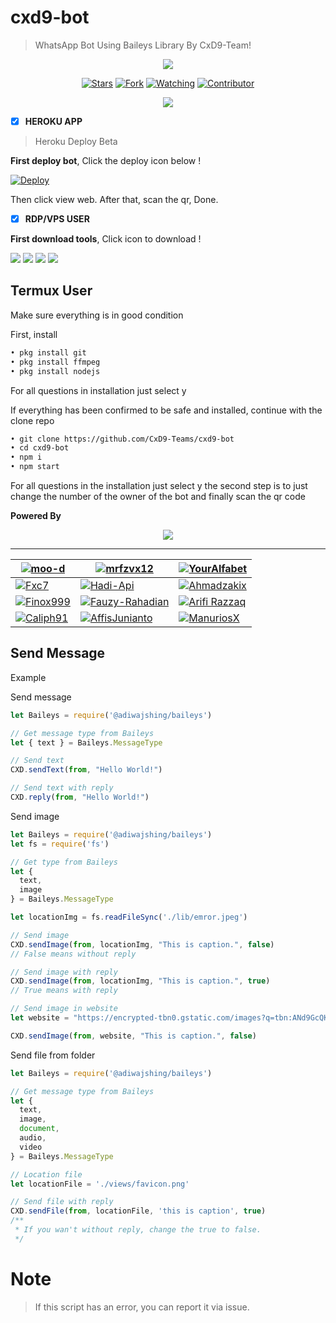 # cxd9-bot
> WhatsApp Bot Using Baileys Library By CxD9-Team!

<p align="center">
<img src="https://gpvc.arturio.dev/CxD9-Teams" />
<p/>
<p align="center">
<a href="https://github.com/CxD9-Teams/cxd9-bot/stargazers/"><img title="Stars" src="https://img.shields.io/github/stars/CxD9-Teams/cxd9-bot?&style=flat-square"></a>
<a href="https://github.com/CxD9-Teams/cxd9-bot/network/members"><img title="Fork" src="https://img.shields.io/github/forks/CxD9-Teams/cxd9-bot?style=flat-square"></a>
<a href="https://github.com/CxD9-Teams/cxd9-bot/watchers"><img title="Watching" src="https://img.shields.io/github/watchers/CxD9-Teams/cxd9-bot?label=Watching&style=flat-square"></a>
<a href="https://github.com/CxD9-Teams/cxd9-bot/watchers"><img title="Contributor" src="https://img.shields.io/github/contributors/CxD9-Teams/cxd9-bot?logo=github&style=flat-square"></a>
</p>
<p align="center">
<a href="https://github.com/CxD9-Teams/cxd9-bot"><img src="https://img.shields.io/github/repo-size/CxD9-Teams/cxd9-bot?label=Repo%20size&style=flat-square"></a>
</p>

- [x] **HEROKU APP**

> Heroku Deploy Beta

**First deploy bot**, Click the deploy icon below !

[![Deploy](https://www.herokucdn.com/deploy/button.svg)](https://heroku.com/deploy?template=https://github.com/CxD9-Teams/cxd9-bot)

Then click view web.
After that, scan the qr, Done.

- [x] **RDP/VPS USER**

**First download tools**, Click icon to download !

<a href="https://git-scm.com/downloads"><img src="http://img.shields.io/badge/-Git-F1502F?style=flat&logo=git&logoColor=FFFFFF"></a>
<a href="https://nodejs.org/en/download"><img
src="https://img.shields.io/badge/-Node.js-3C873A?style=flat&logo=Node.js&logoColor=white"></a>
<a href="https://ffmpeg.org/download.html"><img src="http://img.shields.io/badge/-Ffmpeg-000000?style=flat&logo=ffmpeg&logoColor=green"></a>
<a href="https://notepad-plus-plus.org/downloads/v8.1.9"><img src="http://img.shields.io/badge/-Notepad++-orange?style=flat"></a>

## Termux User
Make sure everything is in good condition

First, install
```bash
• pkg install git
• pkg install ffmpeg
• pkg install nodejs
```
For all questions in installation just select y

If everything has been confirmed to be safe and installed, continue with the clone repo
```bash
• git clone https://github.com/CxD9-Teams/cxd9-bot
• cd cxd9-bot
• npm i
• npm start
```
For all questions in the installation just select y 
the second step is to just change the number of the owner of the bot and finally scan the qr code

**Powered By**
<p align="center">
  <a href="https://github.com/CxD9-Teams">
    <img src="https://github.com/cxd9-Teams.png?size=100">
  </a>
</p>

***
[![moo-d](https://github.com/moo-d.png)](https://github.com/moo-d) | [![mrfzvx12](https://github.com/mrfzvx12.png)](https://github.com/mrfzvx12) | [![YourAlfabet](https://github.com/youralfabet.png)](https://github.com/YourAlfabet)
--------|--------|--------|
[![Fxc7](https://github.com/fxc7.png)](https://github.com/fxc7) | [![Hadi-Api](https://github.com/hadi-api.png)](https://github.com/hadi-api) | [![Ahmadzakix](https://github.com/Ahmadzakix.png)](https://github.com/Ahmadzakix)
[![Finox999](https://github.com/Finox999.png)](https://github.com/Finox999) | [![Fauzy-Rahadian](https://github.com/fauzy-rahadian.png)](https://github.com/Fauzy-Rahadian) | [![Arifi Razzaq](https://github.com/arifirazzaq2001.png)](https://github.com/arifirazzaq2001)
[![Caliph91](https://github.com/Caliph91.png)](https:github.com/caliph) | [![AffisJunianto](https://github.com/affisjunianto.png)](https://github.com/affisjunianto) | [![ManuriosX](https://github.com/ManuriosX.png)](https://github.com/ManuriosX)

## Send Message

Example

Send message

```js
let Baileys = require('@adiwajshing/baileys')

// Get message type from Baileys
let { text } = Baileys.MessageType

// Send text
CXD.sendText(from, "Hello World!")

// Send text with reply
CXD.reply(from, "Hello World!")
```

Send image

```js
let Baileys = require('@adiwajshing/baileys')
let fs = require('fs')

// Get type from Baileys
let {
  text,
  image
} = Baileys.MessageType

let locationImg = fs.readFileSync('./lib/emror.jpeg')

// Send image
CXD.sendImage(from, locationImg, "This is caption.", false)
// False means without reply

// Send image with reply
CXD.sendImage(from, locationImg, "This is caption.", true)
// True means with reply

// Send image in website
let website = "https://encrypted-tbn0.gstatic.com/images?q=tbn:ANd9GcQKTvqbVbQdjSx7J6IvfQpk-8iNopG_Ox7UCg&usqp=CAU"

CXD.sendImage(from, website, "This is caption.", false)
```

Send file from folder

```js
let Baileys = require('@adiwajshing/baileys')

// Get message type from Baileys
let {
  text,
  image,
  document,
  audio,
  video
} = Baileys.MessageType

// Location file
let locationFile = './views/favicon.png'

// Send file with reply
CXD.sendFile(from, locationFile, 'this is caption', true)
/**
 * If you wan't without reply, change the true to false.
 */
```

# Note
> If this script has an error, you can report it via issue.
